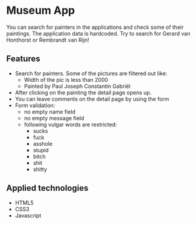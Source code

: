 # Museum App
You can search for painters in the applications and check some of their paintings. The application data is hardcoded.
Try to search for Gerard van Honthorst or Rembrandt van Rijn!

## Features
* Search for painters. Some of the pictures are filtered out like:
  * Width of the pic is less than 2000
  * Painted by Paul Joseph Constantin Gabriël
* After clicking on the painting the detail page opens up.
* You can leave comments on the detail page by using the form
* Form validation:
  * no empty name field
  * no empty message field
  * following vulgar words are restricted:
    * sucks
    * fuck
    * asshole
    * stupid
    * bitch
    * shit
    * shitty

## Applied technologies
* HTML5
* CSS3
* Javascript